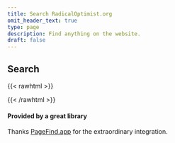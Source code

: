 ```yaml
---
title: Search RadicalOptimist.org
omit_header_text: true
type: page
description: Find anything on the website.
draft: false
---
```


## Search

{{< rawhtml >}}
<link href="/pagefind/pagefind-ui.css" rel="stylesheet">
<script src="/pagefind/pagefind-ui.js"></script>

<div id="search"></div>
<script>
    window.addEventListener('DOMContentLoaded', (event) => {
        new PagefindUI({ element: "#search", showSubResults: true });
    });
</script>
{{< /rawhtml >}}

#### Provided by a great library

Thanks [PageFind.app](https://pagefind.app/docs/ui-usage/) for the extraordinary integration.
